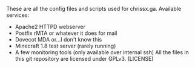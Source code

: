 These are all the config files and scripts used for chrissx.ga.
Available services:
* Apache2 HTTPD webserver
* Postfix rMTA or whatever it does for mail
* Dovecot MDA or...I don't know this
* Minecraft 1.8 test server (rarely running)
* A few monitoring tools (only available over internal ssh)
All the files in this git repository are licensed under GPLv3. (LICENSE)

